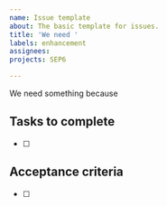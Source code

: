 ```yaml
---
name: Issue template
about: The basic template for issues.
title: 'We need '
labels: enhancement
assignees: 
projects: SEP6

---
```


We need something because 

## Tasks to complete

- [ ]

## Acceptance criteria

- [ ]

